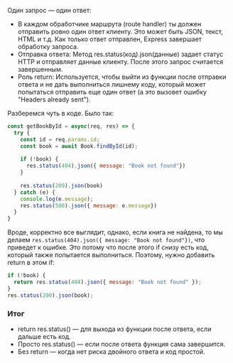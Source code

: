 Один запрос — один ответ: 
- В каждом обработчике маршрута (route handler) ты должен отправить ровно один ответ клиенту. Это может быть JSON, текст, HTML и т.д. Как только ответ отправлен, Express завершает обработку запроса.
- Отправка ответа: Метод res.status(код).json(данные) задает статус HTTP и отправляет данные клиенту. После этого запрос считается завершенным.
- Роль return: Используется, чтобы выйти из функции после отправки ответа и не дать выполниться лишнему коду, который может попытаться отправить еще один ответ (а это вызовет ошибку "Headers already sent").

Разберемся чуть в коде. Было так: 
```javascript
const getBookById = async(req, res) => {
  try {
    const id = req.params.id;
    const book = await Book.findById(id);
    
    if (!book) {
      res.status(404).json({ message: "Book not found"})
    }
    
    res.status(200).json(book)
  } catch (e) {
    console.log(e.message);
    res.status(500).json({ message: e.message})
  }
}
```

Вроде, корректно все выглядит, однако, если книга не найдена, то
мы делаем `res.status(404).json({ message: "Book not found"})`, что приведет к ошибке.
Это потому что после этого if снизу есть код, который также попытается выполниться.
Поэтому, нужно добавить return в этом if:

```javascript
if (!book) {
  return res.status(404).json({ message: "Book not found" });
}
res.status(200).json(book);
```

### Итог
- return res.status() — для выхода из функции после ответа, если дальше есть код.
- Просто res.status() — если после ответа функция сама завершится.
- Без return — когда нет риска двойного ответа и код простой.